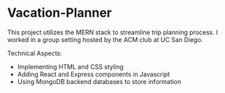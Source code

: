 # Vacation-Planner
This project utilizes the MERN stack to streamline trip planning process. I worked in a group setting hosted by the ACM club at UC San Diego.

Technical Aspects:
- Implementing HTML and CSS styling
- Adding React and Express components in Javascript
- Using MongoDB backend databases to store information